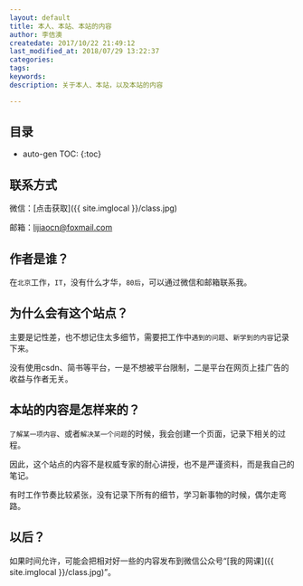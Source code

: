 ```yaml
---
layout: default
title: 本人、本站、本站的内容
author: 李佶澳
createdate: 2017/10/22 21:49:12
last_modified_at: 2018/07/29 13:22:37
categories:
tags:
keywords: 
description: 关于本人、本站，以及本站的内容

---
```


## 目录
* auto-gen TOC:
{:toc}

## 联系方式

微信：[点击获取]({{ site.imglocal }}/class.jpg)

邮箱：[lijiaocn@foxmail.com](mailto:lijiaocn@foxmail.com)

## 作者是谁？

在`北京`工作，`IT`，没有什么才华，`80后`，可以通过微信和邮箱联系我。

## 为什么会有这个站点？ 

主要是记性差，也不想记住太多细节，需要把工作中`遇到的问题`、`新学到的内容`记录下来。

没有使用csdn、简书等平台，一是不想被平台限制，二是平台在网页上挂广告的收益与作者无关。

## 本站的内容是怎样来的？

`了解某一项内容`、或者`解决某一个问题`的时候，我会创建一个页面，记录下相关的过程。

因此，这个站点的内容不是权威专家的耐心讲授，也不是严谨资料，而是我自己的笔记。

有时工作节奏比较紧张，没有记录下所有的细节，学习新事物的时候，偶尔走弯路。

## 以后？

如果时间允许，可能会把相对好一些的内容发布到微信公众号“[我的网课]({{ site.imglocal }}/class.jpg)”。
